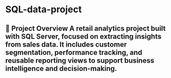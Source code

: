 # SQL-data-project
## 📘 Project Overview  A retail analytics project built with SQL Server, focused on extracting insights from sales data. It includes customer segmentation, performance tracking, and reusable reporting views to support business intelligence and decision-making.
